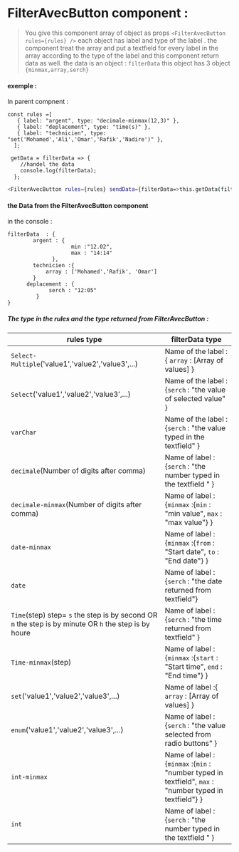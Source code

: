 # FilterAvecButton component :

>You give this component array of object as props ```<FilterAvecButton rules={rules} />```  each object has label and type of the label .
the component treat the array and put a textfield for every label in the array according to the type of the label and this component return data as well.
the data is an object  : ```filterData```  this object has 3 object ```{minmax,array,serch}```


#### exemple :
In parent compnent  :
```
const rules =[
   { label: "argent", type: "decimale-minmax(12,3)" },
   { label: "deplacement", type: "time(s)" },
   { label: "technicien", type: "set('Mohamed','Ali','Omar','Rafik','Nadire')" },
  ];
```
``` 
 getData = filterData => {
    //handel the data 
    console.log(filterData);
  };
```
 ```sh
<FilterAvecButton rules={rules} sendData={filterData=>this.getData(filterData)} />
```
#### the Data from the  FilterAvecButton  component
in the console :
```
filterData  : {
        argent : {
                    min :"12.02",
                    max : "14:14"
              },
        technicien :{
            array : ['Mohamed','Rafik', 'Omar']
        }
      deplacement : {
             serch : "12:05"
         }
}
```
##### The type in the rules and the type returned from FilterAvecButton :

| rules type | filterData type |
| ------ | ------ |
| ```Select-Multiple```('value1','value2','value3',...) |   Name of the label :{ ```array``` : [Array of values] }  |
| ```Select```('value1','value2','value3',...)  |  Name of the label : {```serch``` : "the value of selected value" }   |
| ```varChar```  |   Name of the label : {```serch```  : "the value typed in the textfield"  } |
| ```decimale```(Number of digits after comma) |   Name of label : {```serch```  : "the number typed in the textfield " }  |
| ```decimale-minmax```(Number of digits after comma) |  Name of label : {```minmax``` :{```min``` : "min value", ```max``` : "max value"}  }|
| ```date-minmax``` |  Name of label : {```minmax``` :{```from``` : "Start date", ```to``` : "End date"} }|
| ```date``` |   Name of label : {```serch```  : "the date returned from textfield"}  |
| ```Time```(step) step= ```s``` the step is by second OR ```m``` the step is by minute OR ```h``` the step is by houre   |   Name of label : {```serch```  : "the time returned from  textfield" } |
|```Time-minmax```(step)|Name of label : {```minmax``` :{```start``` : "Start time", ```end``` : "End time"}  } |
| ```set```('value1','value2','value3',...)  |Name of label :{ ```array```  : [Array of values] } |
|```enum```('value1','value2','value3',...)|    Name of label : {```serch```  : "the value selected from radio buttons" } |
| ```int-minmax``` |  Name of label : {```minmax``` :{```min``` : "number typed in textfield", ```max``` : "number typed in textfield"}  }|
| ```int``` |    Name of label : {```serch```  : "the number typed in the textfield " } |


